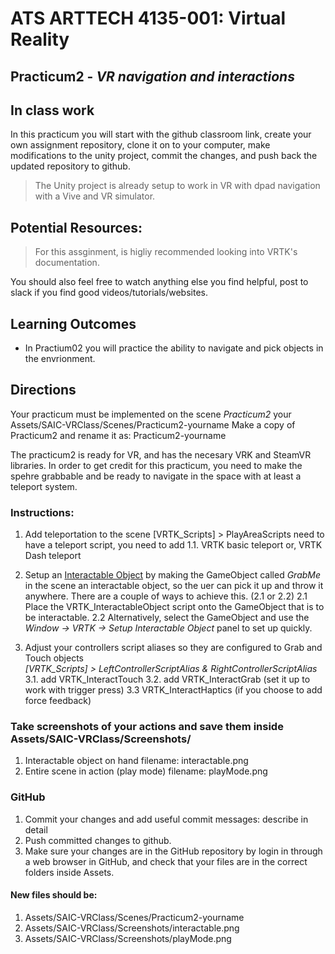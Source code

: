 # ATS ARTTECH 4135-001: Virtual Reality
## Practicum2 - *VR navigation and interactions* 
## In class work

In this practicum you will start with the github classroom link, create your own assignment repository, clone it on to your computer, make modifications to the unity project, commit the changes, and push back the updated repository to github.

> The Unity project is already setup to work in VR with dpad navigation with a Vive and VR simulator. 

## Potential Resources:
> For this assginment, is higliy recommended looking into VRTK's documentation.

You should also feel free to watch anything else you find helpful, post to slack if you find good videos/tutorials/websites.

## Learning Outcomes
- In Practium02 you will practice the ability to navigate and pick objects in the envrionment.

## Directions
Your practicum must be implemented on the scene *Practicum2* your Assets/SAIC-VRClass/Scenes/Practicum2-yourname
Make a copy of Practicum2 and rename it as: Practicum2-yourname

The practicum2 is ready for VR, and has the necesary VRK and SteamVR libraries. In order to get credit for this practicum, you need to make the spehre grabbable and be ready to navigate in the space with at least a teleport system. 

### Instructions:
1. Add teleportation to the scene
[VRTK_Scripts] > PlayAreaScripts need to have a teleport script, you need to add
	1.1. VRTK basic teleport or, VRTK Dash teleport

2. Setup an [Interactable Object](https://vrtoolkit.readme.io/docs/vrtk_interactableobject) by making the GameObject called *GrabMe* in the scene an interactable object, so the uer can pick it up and throw it anywhere.
There are a couple of ways to achieve this. (2.1 or 2.2)
    2.1 Place the VRTK_InteractableObject script onto the GameObject that is to be interactable.
    2.2 Alternatively, select the GameObject and use the *Window -> VRTK -> Setup Interactable Object* panel to set up quickly.
    
3. Adjust your controllers script aliases so they are configured to Grab and Touch objects  
*[VRTK_Scripts] >  LeftControllerScriptAlias & RightControllerScriptAlias*
3.1. add VRTK_InteractTouch
3.2. add VRTK_InteractGrab (set it up to work with trigger press)
3.3 VRTK_InteractHaptics (if you choose to add force feedback)

### Take screenshots of your actions and save them inside Assets/SAIC-VRClass/Screenshots/
1. Interactable object on hand filename: interactable.png
2. Entire scene in action (play mode) filename: playMode.png

### GitHub
1. Commit your changes and add useful commit messages: describe in detail
2. Push committed changes to github.
3. Make sure your changes are in the GitHub repository by login in through a web browser in GitHub, and check that your files are in the correct folders inside Assets.


#### New files should be:
1. Assets/SAIC-VRClass/Scenes/Practicum2-yourname
2. Assets/SAIC-VRClass/Screenshots/interactable.png
3. Assets/SAIC-VRClass/Screenshots/playMode.png
